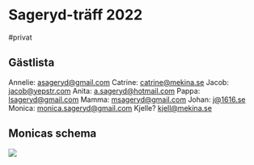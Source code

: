 # Sageryd-träff 2022
#privat

## Gästlista
Annelie: asageryd@gmail.com
Catrine: catrine@mekina.se
Jacob: jacob@yepstr.com
Anita: a.sageryd@hotmail.com
Pappa: lsageryd@gmail.com
Mamma: msageryd@gmail.com
Johan: j@1616.se
Monica: monica.sageryd@gmail.com
Kjelle? kjell@mekina.se

## Monicas schema
![](Sageryd-tr%C3%A4ff%202022/0DF033CA-A2E3-4F0D-8CEB-2D7D4A36E212.png)
